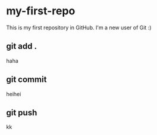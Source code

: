 # my-first-repo
This is my first repository in GitHub. I'm a new user of Git :)

## git add .
haha
## git commit
heihei
## git push
kk